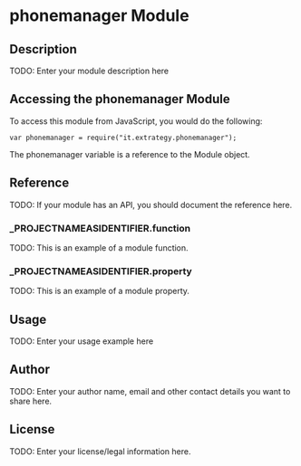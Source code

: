 # phonemanager Module

## Description

TODO: Enter your module description here

## Accessing the phonemanager Module

To access this module from JavaScript, you would do the following:

	var phonemanager = require("it.extrategy.phonemanager");

The phonemanager variable is a reference to the Module object.	

## Reference

TODO: If your module has an API, you should document
the reference here.

### ___PROJECTNAMEASIDENTIFIER__.function

TODO: This is an example of a module function.

### ___PROJECTNAMEASIDENTIFIER__.property

TODO: This is an example of a module property.

## Usage

TODO: Enter your usage example here

## Author

TODO: Enter your author name, email and other contact
details you want to share here. 

## License

TODO: Enter your license/legal information here.
